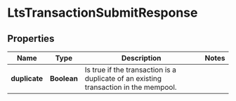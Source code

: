 

# LtsTransactionSubmitResponse


## Properties

| Name | Type | Description | Notes |
|------------ | ------------- | ------------- | -------------|
|**duplicate** | **Boolean** | Is true if the transaction is a duplicate of an existing transaction in the mempool. |  |



